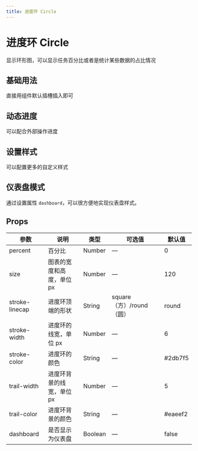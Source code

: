```yaml
---
title: 进度环 Circle
---
```


<f-back-top></f-back-top>

# 进度环 Circle

显示环形图，可以显示任务百分比或者是统计某些数据的占比情况

## 基础用法

直接用组件默认插槽插入即可

<preview path="./demo/Circle/Basic.vue"></preview>

## 动态进度

可以配合外部操作进度

<preview path="./demo/Circle/Progress.vue"></preview>

## 设置样式

可以配置更多的自定义样式

<preview path="./demo/Circle/Style.vue"></preview>

## 仪表盘模式

通过设置属性 `dashboard`，可以很方便地实现仪表盘样式。

<preview path="./demo/Circle/Dashboard.vue"></preview>

## Props

| 参数           | 说明                      | 类型    | 可选值                   | 默认值  |
| -------------- | ------------------------- | ------- | ------------------------ | ------- |
| percent        | 百分比                    | Number  | —                        | 0       |
| size           | 图表的宽度和高度，单位 px | Number  | —                        | 120     |
| stroke-linecap | 进度环顶端的形状          | String  | square（方）/round（圆） | round   |
| stroke-width   | 进度环的线宽，单位 px     | Number  | —                        | 6       |
| stroke-color   | 进度环的颜色              | String  | —                        | #2db7f5 |
| trail-width    | 进度环背景的线宽，单位 px | Number  | —                        | 5       |
| trail-color    | 进度环背景的颜色          | String  | —                        | #eaeef2 |
| dashboard      | 是否显示为仪表盘          | Boolean | —                        | false   |

